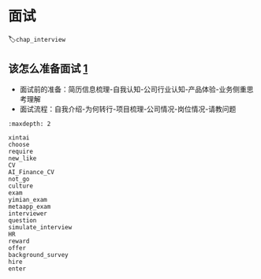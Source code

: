 # 面试
:label:`chap_interview`

## 该怎么准备面试 [1]

- 面试前的准备：简历信息梳理-自我认知-公司行业认知-产品体验-业务侧重思考理解
- 面试流程：自我介绍-为何转行-项目梳理-公司情况-岗位情况-请教问题

```toc
:maxdepth: 2

xintai
choose
require
new_like
CV
AI_Finance_CV
not_go
culture
exam
yimian_exam
metaapp_exam
interviewer
question
simulate_interview
HR
reward
offer
background_survey
hire
enter
```

[1]: https://zhuanlan.zhihu.com/p/60372396


